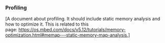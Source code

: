 ### Profiling

[A document about profiling. It should include static memory analysis and how to optimize it. This is related to this page: https://os.mbed.com/docs/v5.12/tutorials/memory-optimization.html#memap---static-memory-map-analysis.]
